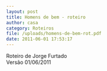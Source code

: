 ```yaml
---
layout: post
title: Homens de bem - roteiro
author: casa
category: Roteiros
file: /uploads/homens-de-bem-rot.pdf
date: 2011-06-01 17:53:17
---
```

Roteiro de Jorge Furtado\
Versão 01/06/2011